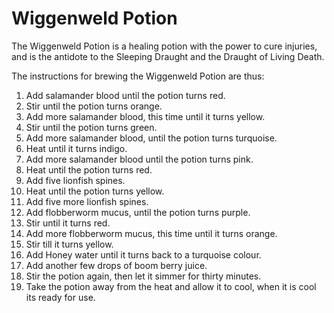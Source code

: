 # Wiggenweld Potion  
The Wiggenweld Potion is a healing potion with the power to cure injuries, and is the antidote to the Sleeping Draught and the Draught of Living Death.  
  
The instructions for brewing the Wiggenweld Potion are thus:  
  
  
1. Add salamander blood until the potion turns red.  
2. Stir until the potion turns orange.  
3. Add more salamander blood, this time until it turns yellow.  
4. Stir until the potion turns green.  
5. Add more salamander blood, until the potion turns turquoise.  
6. Heat until it turns indigo.  
7. Add more salamander blood until the potion turns pink.  
8. Heat until the potion turns red.  
9. Add five lionfish spines.  
10. Heat until the potion turns yellow.  
11. Add five more lionfish spines.  
12. Add flobberworm mucus, until the potion turns purple.  
13. Stir until it turns red.  
14. Add more flobberworm mucus, this time until it turns orange.  
15. Stir till it turns yellow.  
16. Add Honey water until it turns back to a turquoise colour.  
17. Add another few drops of boom berry juice.  
18. Stir the potion again, then let it simmer for thirty minutes.  
19. Take the potion away from the heat and allow it to cool, when it is cool its ready for use.  
  
  
